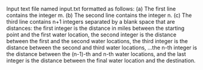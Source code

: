 Input text file named input.txt formatted as follows:
(a) The first line contains the integer m.
(b) The second line contains the integer n.
(c) The third line contains n+1 integers separated by a blank space that are distances: 
      the first integer is the distance in miles between the starting point and the first water location,
      the second integer is the distance between the first and the second water locations, 
      the third integer is the distance between the second and third water locations,
      …the n-th integer is the distance between the (n-1)-th and n-th water locations, 
      and the last integer is the distance between the final water location and the destination.
